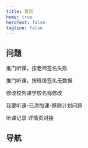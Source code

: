 ```yaml
---
title: 首页
home: true
heroText: false
tagline: false
---
```


## 问题

推门听课，按老师签名失败

推门听课，按班级签名无数据

修改校外课学校名称修改

我要听课-已添加课-移除计划问题

听课记录 详情页对接

## 导航

<HomeView></HomeView>

<script lang="ts" setup>

import HomeView from '!/components/HomeView.vue'

</script>
